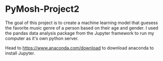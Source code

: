 # PyMosh-Project2

The goal of this project is to create a machine learning model that guesess the favorite music genre of a person based on their age and gender. I used the pandas data analysis package from the Jupyter framework to run my computer as it's own python server.

Head to https://www.anaconda.com/download to download anaconda to install Jupyter.
